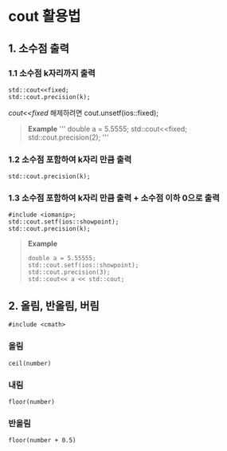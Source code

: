 # cout 활용법

## 1. 소수점 출력

### 1.1 소수점 k자리까지 출력
    std::cout<<fixed;
    std::cout.precision(k);
    
_cout<<fixed_ 해제하려면 
    cout.unsetf(ios::fixed);
>**Example**
>   '''
>   double a = 5.5555;
>   std::cout<<fixed;
>   std::cout.precision(2);
>   '''


### 1.2 소수점 포함하여 k자리 만큼 출력
    std::cout.precision(k);

### 1.3 소수점 포함하여 k자리 만큼 출력 + 소수점 이하 0으로 출력
    #include <iomanip>;
    std::cout.setf(ios::showpoint);
    std::cout.precision(k);
    
>**Example**
>   ```
>   double a = 5.55555;
>   std::cout.setf(ios::showpoint);
>   std::cout.precision(3);
>   std::cout<< a << std::cout;
>   ```
    
    
## 2. 올림, 반올림, 버림
    #include <cmath>

### 올림 
    ceil(number)
    
### 내림 
    floor(number)
    
### 반올림 
    floor(number + 0.5)



